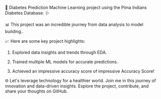 🚀 Diabetes Prediction Machine Learning project using the Pima Indians Diabetes Database. 🩺

📊 This project was an incredible journey from data analysis to model building..

📈 Here are some key project highlights:

1. Explored data insights and trends through EDA.

2. Trained multiple ML models for accurate predictions.

3. Achieved an impressive accuracy score of impressive Accuracy Score!

🌐 Let's leverage technology for a healthier world. Join me in this journey of innovation and data-driven insights. Explore the project, contribute, and share your thoughts on GitHub.
